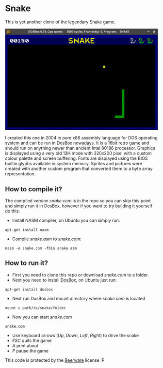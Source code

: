 # Snake

This is yet another clone of the legendary Snake game.

![snake.png](https://github.com/cepa/snake/raw/master/snake.png)

I created this one in 2004 in pure x86 assembly language for DOS operating system
and can be run in DosBox nowadays. It is a 16bit retro game and should run on
anything newer than ancient Intel 80186 processor.
Graphics is displayed using a very old 13H mode with 320x200 pixel with a custom
colour palette and screen buffering. Fonts are displayed using the BIOS builtin
glyphs available in system memory. Sprites and pictures were created with another custom
program that converted them to a byte array representation.

## How to compile it?
The compiled version _snake.com_ is in the repo so you can skip this point and
simply run it in DosBox, however if you want to try building it yourself do this:

* Install NASM compiler, on Ubuntu you can simply run:
~~~
apt-get install nasm
~~~

* Compile _snake.asm_ to _snake.com_:
~~~
nasm -o snake.com -fbin snake.asm
~~~

## How to run it?
* First you need to clone this repo or download _snake.com_ to a folder.
* Next you need to install [DosBox](https://www.dosbox.com/), on Ubuntu just run:
~~~
apt-get install dosbox
~~~
* Next run DosBox and mount directory where _snake.com_ is located
~~~
mount c path/to/snake/folder
~~~
* Now you can start _snake.com_
~~~
snake.com
~~~
* Use keyboard arrows (_Up_, _Down_, _Left_, _Right_) to drive the snake
* _ESC_ quits the game
* _A_ print about
* _P_ pause the game

This code is protected by the [Beerware](https://en.wikipedia.org/wiki/Beerware) license :P
